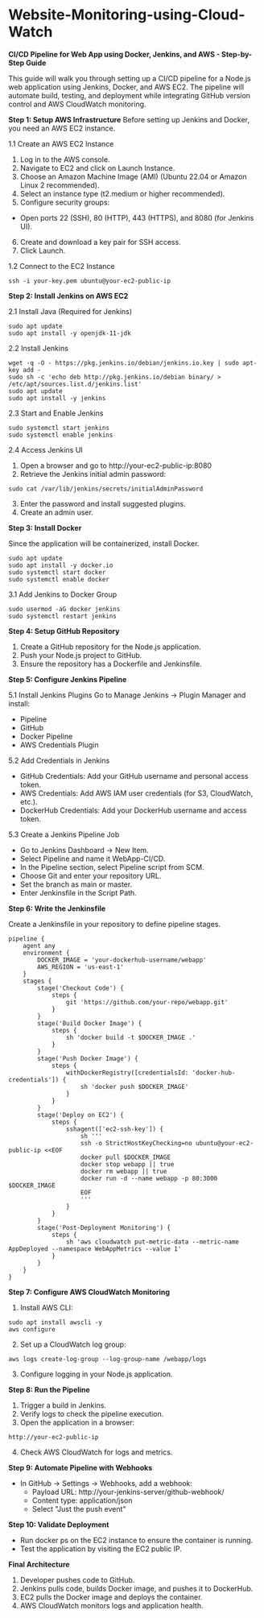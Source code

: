 # Website-Monitoring-using-Cloud-Watch

**CI/CD Pipeline for Web App using Docker, Jenkins, and AWS - Step-by-Step Guide**

This guide will walk you through setting up a CI/CD pipeline for a Node.js web application using Jenkins, Docker, and AWS EC2. The pipeline will automate build, testing, and deployment while integrating GitHub version control and AWS CloudWatch monitoring.

**Step 1: Setup AWS Infrastructure**
Before setting up Jenkins and Docker, you need an AWS EC2 instance.

1.1 Create an AWS EC2 Instance

1. Log in to the AWS console.
2. Navigate to EC2 and click on Launch Instance.
3. Choose an Amazon Machine Image (AMI) (Ubuntu 22.04 or Amazon Linux 2 recommended).
4. Select an instance type (t2.medium or higher recommended).
5. Configure security groups:
  - Open ports 22 (SSH), 80 (HTTP), 443 (HTTPS), and 8080 (for Jenkins UI).
6. Create and download a key pair for SSH access.
7. Click Launch.

1.2 Connect to the EC2 Instance
```
ssh -i your-key.pem ubuntu@your-ec2-public-ip
```

**Step 2: Install Jenkins on AWS EC2**

2.1 Install Java (Required for Jenkins)
```
sudo apt update
sudo apt install -y openjdk-11-jdk
```
2.2 Install Jenkins
```
wget -q -O - https://pkg.jenkins.io/debian/jenkins.io.key | sudo apt-key add -
sudo sh -c 'echo deb http://pkg.jenkins.io/debian binary/ > /etc/apt/sources.list.d/jenkins.list'
sudo apt update
sudo apt install -y jenkins
```
2.3 Start and Enable Jenkins
```
sudo systemctl start jenkins
sudo systemctl enable jenkins
```
2.4 Access Jenkins UI

1. Open a browser and go to http://your-ec2-public-ip:8080
2. Retrieve the Jenkins initial admin password:
```
sudo cat /var/lib/jenkins/secrets/initialAdminPassword
```
3. Enter the password and install suggested plugins.
4. Create an admin user.

**Step 3: Install Docker**

Since the application will be containerized, install Docker.
```
sudo apt update
sudo apt install -y docker.io
sudo systemctl start docker
sudo systemctl enable docker
```
3.1 Add Jenkins to Docker Group
```
sudo usermod -aG docker jenkins
sudo systemctl restart jenkins
```

**Step 4: Setup GitHub Repository**

1. Create a GitHub repository for the Node.js application.
2. Push your Node.js project to GitHub.
3. Ensure the repository has a Dockerfile and Jenkinsfile.


**Step 5: Configure Jenkins Pipeline**

5.1 Install Jenkins Plugins
Go to Manage Jenkins → Plugin Manager and install:

- Pipeline
- GitHub
- Docker Pipeline
- AWS Credentials Plugin

5.2 Add Credentials in Jenkins

- GitHub Credentials: Add your GitHub username and personal access token.
- AWS Credentials: Add AWS IAM user credentials (for S3, CloudWatch, etc.).
- DockerHub Credentials: Add your DockerHub username and access token.

5.3 Create a Jenkins Pipeline Job

- Go to Jenkins Dashboard → New Item.
- Select Pipeline and name it WebApp-CI/CD.
- In the Pipeline section, select Pipeline script from SCM.
- Choose Git and enter your repository URL.
- Set the branch as main or master.
- Enter Jenkinsfile in the Script Path.


**Step 6: Write the Jenkinsfile**

Create a Jenkinsfile in your repository to define pipeline stages.
```
pipeline {
    agent any
    environment {
        DOCKER_IMAGE = 'your-dockerhub-username/webapp'
        AWS_REGION = 'us-east-1'
    }
    stages {
        stage('Checkout Code') {
            steps {
                git 'https://github.com/your-repo/webapp.git'
            }
        }
        stage('Build Docker Image') {
            steps {
                sh 'docker build -t $DOCKER_IMAGE .'
            }
        }
        stage('Push Docker Image') {
            steps {
                withDockerRegistry([credentialsId: 'docker-hub-credentials']) {
                    sh 'docker push $DOCKER_IMAGE'
                }
            }
        }
        stage('Deploy on EC2') {
            steps {
                sshagent(['ec2-ssh-key']) {
                    sh '''
                    ssh -o StrictHostKeyChecking=no ubuntu@your-ec2-public-ip <<EOF
                    docker pull $DOCKER_IMAGE
                    docker stop webapp || true
                    docker rm webapp || true
                    docker run -d --name webapp -p 80:3000 $DOCKER_IMAGE
                    EOF
                    '''
                }
            }
        }
        stage('Post-Deployment Monitoring') {
            steps {
                sh 'aws cloudwatch put-metric-data --metric-name AppDeployed --namespace WebAppMetrics --value 1'
            }
        }
    }
}
```


**Step 7: Configure AWS CloudWatch Monitoring**

1. Install AWS CLI:
```
sudo apt install awscli -y
aws configure
```
2. Set up a CloudWatch log group:
```
aws logs create-log-group --log-group-name /webapp/logs
```
3. Configure logging in your Node.js application.


**Step 8: Run the Pipeline**

1. Trigger a build in Jenkins.
2. Verify logs to check the pipeline execution.
3. Open the application in a browser:
```
http://your-ec2-public-ip
```
4. Check AWS CloudWatch for logs and metrics.


**Step 9: Automate Pipeline with Webhooks**

- In GitHub → Settings → Webhooks, add a webhook:
  - Payload URL: http://your-jenkins-server/github-webhook/
  - Content type: application/json
  - Select "Just the push event"


**Step 10: Validate Deployment**

- Run docker ps on the EC2 instance to ensure the container is running.
- Test the application by visiting the EC2 public IP.




**Final Architecture**

1. Developer pushes code to GitHub.
2. Jenkins pulls code, builds Docker image, and pushes it to DockerHub.
3. EC2 pulls the Docker image and deploys the container.
4. AWS CloudWatch monitors logs and application health.
